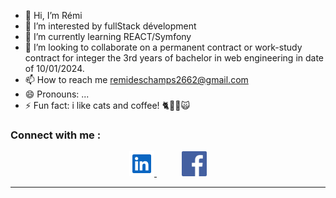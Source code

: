 - 👋 Hi, I’m Rémi
- 👀 I’m interested by fullStack dévelopment
- 🌱 I’m currently learning REACT/Symfony
- 💞️ I’m looking to collaborate on a permanent contract or work-study contract for integer the 3rd years of bachelor in web engineering in date of 10/01/2024.
- 📫 How to reach me remideschamps2662@gmail.com
- 😄 Pronouns: ...
- ⚡ Fun fact: i like cats and coffee! 🐈🐱‍👤🙀

### Connect with me :

<div align="center">
  <a href="https://www.linkedin.com/in/rémi-deschamps" style="margin-right: 20px;">
    <img src="./img/linkedIn.svg" alt="contact linked in" width="40">
  </a>
  <a href="https://www.facebook.com/remi.deschamps.9" style="margin-left: 20px;">
    <img src="./img/facebook.jpg" alt="contact facebook" width="40">
  </a>
</div>

  ---
  

<!---
jeSuisUnDeveloppeur/jeSuisUnDeveloppeur is a ✨ special ✨ repository because its `README.md` (this file) appears on your GitHub profile.
You can click the Preview link to take a look at your changes.
--->
